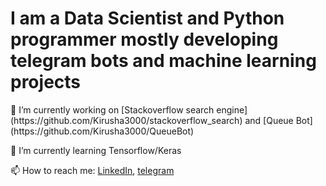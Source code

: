 <h1>I am a Data Scientist and Python programmer mostly developing telegram bots and machine learning projects</h1>
 🔭 I’m currently working on [Stackoverflow search engine](https://github.com/Kirusha3000/stackoverflow_search) and [Queue Bot](https://github.com/Kirusha3000/QueueBot)
 
 🌱 I’m currently learning Tensorflow/Keras
 
 📫 How to reach me: [LinkedIn](https://www.linkedin.com/in/kyryl-sidak-053b61226), [telegram](t.me/kipish_ss)
<!--
**Kirusha3000/Kirusha3000** is a ✨ _special_ ✨ repository because its `README.md` (this file) appears on your GitHub profile.

Here are some ideas to get you started:

- 🔭 I’m currently working on Stack
- 🌱 I’m currently learning ...
- 👯 I’m looking to collaborate on ...
- 🤔 I’m looking for help with ...
- 💬 Ask me about ...
- 📫 How to reach me: ...
- 😄 Pronouns: ...
- ⚡ Fun fact: ...
-->
